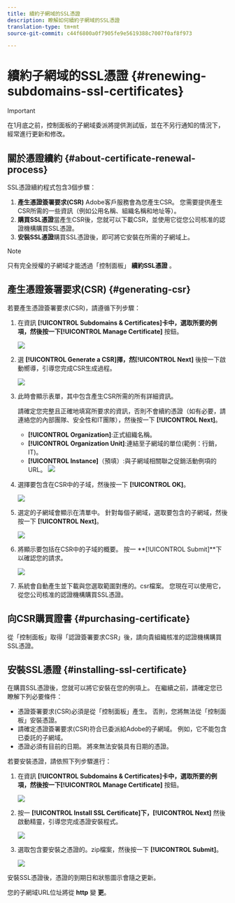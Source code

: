 ```yaml
---
title: 續約子網域的SSL憑證
description: 瞭解如何續約子網域的SSL憑證
translation-type: tm+mt
source-git-commit: c44f6800a0f7905fe9e5619388c7007f0af8f973

---
```



# 續約子網域的SSL憑證 {#renewing-subdomains-ssl-certificates}

>[!IMPORTANT]
>
>在1月底之前，控制面板的子網域委派將提供測試版，並在不另行通知的情況下，經常進行更新和修改。

## 關於憑證續約 {#about-certificate-renewal-process}

SSL憑證續約程式包含3個步驟：

1. **產生憑證簽署要求(CSR)** Adobe客戶服務會為您產生CSR。 您需要提供產生CSR所需的一些資訊（例如公用名稱、組織名稱和地址等）。
1. **購買SSL憑證**&#x200B;當產生CSR後，您就可以下載CSR，並使用它從您公司核准的認證機構購買SSL憑證。
1. **安裝SSL憑證**&#x200B;購買SSL憑證後，即可將它安裝在所需的子網域上。

>[!NOTE]
>
>只有完全授權的子網域才能透過「控制面板」 **續約SSL憑證** 。

## 產生憑證簽署要求(CSR) {#generating-csr}

若要產生憑證簽署要求(CSR)，請遵循下列步驟：

1. 在資訊 **[!UICONTROL Subdomains & Certificates]**卡中，選取所要的例項，然後按一下**[!UICONTROL Manage Certificate]** 按鈕。

   ![](assets/renewal1.png)

1. 選 **[!UICONTROL Generate a CSR]**擇，然**[!UICONTROL Next]** 後按一下啟動嚮導，引導您完成CSR生成過程。

   ![](assets/renewal2.png)

1. 此時會顯示表單，其中包含產生CSR所需的所有詳細資訊。

   請確定您完整且正確地填寫所要求的資訊，否則不會續約憑證（如有必要，請連絡您的內部團隊、安全性和IT團隊），然後按一下 **[!UICONTROL Next]**。

   * **[!UICONTROL Organization]**:正式組織名稱。
   * **[!UICONTROL Organization Unit]**:連結至子網域的單位(範例：行銷，IT)。
   * **[!UICONTROL Instance]**（預填）:與子網域相關聯之促銷活動例項的URL。
   ![](assets/renewal3.png)

1. 選擇要包含在CSR中的子域，然後按一下 **[!UICONTROL OK]**。

   ![](assets/renewal4.png)

1. 選定的子網域會顯示在清單中。 針對每個子網域，選取要包含的子網域，然後按一下 **[!UICONTROL Next]**。

   ![](assets/renewal5.png)

1. 將顯示要包括在CSR中的子域的概要。 按一 **[!UICONTROL Submit]**下以確認您的請求。

   ![](assets/renewal6.png)

1. 系統會自動產生並下載與您選取範圍對應的。csr檔案。 您現在可以使用它，從您公司核准的認證機構購買SSL憑證。

## 向CSR購買證書 {#purchasing-certificate}

從「控制面板」取得「認證簽署要求CSR」後，請向貴組織核准的認證機構購買SSL憑證。

## 安裝SSL憑證 {#installing-ssl-certificate}

在購買SSL憑證後，您就可以將它安裝在您的例項上。 在繼續之前，請確定您已瞭解下列必要條件：

* 憑證簽署要求(CSR)必須是從「控制面板」產生。 否則，您將無法從「控制面板」安裝憑證。
* 請確定憑證簽署要求(CSR)符合已委派給Adobe的子網域。 例如，它不能包含已委託的子網域。
* 憑證必須有目前的日期。 將來無法安裝具有日期的憑證。

若要安裝憑證，請依照下列步驟進行：

1. 在資訊 **[!UICONTROL Subdomains & Certificates]**卡中，選取所要的例項，然後按一下**[!UICONTROL Manage Certificate]** 按鈕。

   ![](assets/renewal1.png)

1. 按一 **[!UICONTROL Install SSL Certificate]**下，**[!UICONTROL Next]** 然後啟動精靈，引導您完成憑證安裝程式。

   ![](assets/install1.png)

1. 選取包含要安裝之憑證的。zip檔案，然後按一下 **[!UICONTROL Submit]**。

   ![](assets/install2.png)

安裝SSL憑證後，憑證的到期日和狀態圖示會隨之更新。

您的子網域URL位址將從 **http** 變 **更**。
